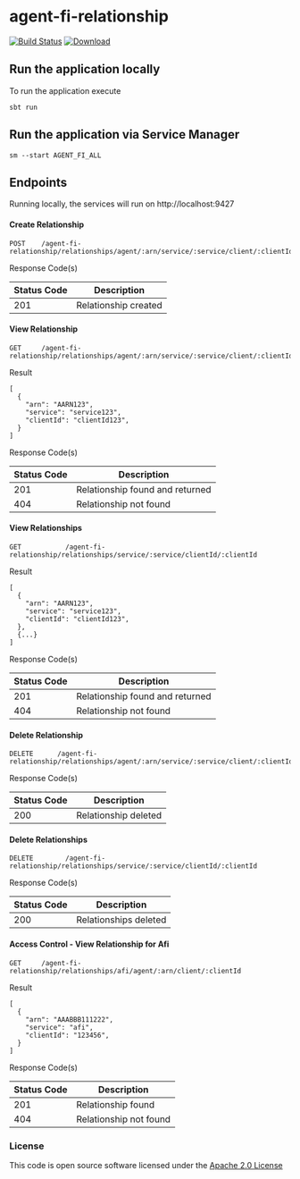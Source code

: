# agent-fi-relationship

[![Build Status](https://travis-ci.org/hmrc/agent-fi-relationship.svg)](https://travis-ci.org/hmrc/agent-fi-relationship) [ ![Download](https://api.bintray.com/packages/hmrc/releases/agent-fi-relationship/images/download.svg) ](https://bintray.com/hmrc/releases/agent-fi-relationship/_latestVersion)

## Run the application locally

To run the application execute
```
sbt run
```

## Run the application via Service Manager

```sm --start AGENT_FI_ALL```


## Endpoints <a name="endpoints"></a>

Running locally, the services will run on http://localhost:9427

#### Create Relationship
```
POST   	/agent-fi-relationship/relationships/agent/:arn/service/:service/client/:clientId
```

Response Code(s)

| Status Code | Description |
|---|---|
| 201 | Relationship created |

#### View Relationship
```
GET   	/agent-fi-relationship/relationships/agent/:arn/service/:service/client/:clientId
```

Result
```
[
  {
    "arn": "AARN123",
    "service": "service123",
    "clientId": "clientId123",
  }
]
```

Response Code(s)

| Status Code | Description |
|---|---|
| 201 | Relationship found and returned |
| 404 | Relationship not found |

#### View Relationships
```
GET           /agent-fi-relationship/relationships/service/:service/clientId/:clientId
```

Result
```
[
  {
    "arn": "AARN123",
    "service": "service123",
    "clientId": "clientId123",
  },
  {...}
]
```

Response Code(s)

| Status Code | Description |
|---|---|
| 201 | Relationship found and returned |
| 404 | Relationship not found |

#### Delete Relationship
```
DELETE   	/agent-fi-relationship/relationships/agent/:arn/service/:service/client/:clientId
```

Response Code(s)

| Status Code | Description |
|---|---|
| 200 | Relationship deleted |

#### Delete Relationships
```
DELETE        /agent-fi-relationship/relationships/service/:service/clientId/:clientId
```

Response Code(s)

| Status Code | Description |
|---|---|
| 200 | Relationships deleted |

#### Access Control - View Relationship for Afi
```
GET   	/agent-fi-relationship/relationships/afi/agent/:arn/client/:clientId
```

Result
```
[
  {
    "arn": "AAABBB111222",
    "service": "afi",
    "clientId": "123456",
  }
]
```

Response Code(s)

| Status Code | Description |
|---|---|
| 201 | Relationship found |
| 404 | Relationship not found |

### License

This code is open source software licensed under the [Apache 2.0 License]("http://www.apache.org/licenses/LICENSE-2.0.html")